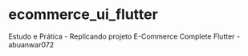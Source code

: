 # ecommerce_ui_flutter
 Estudo e Prática - Replicando projeto E-Commerce Complete Flutter - abuanwar072
